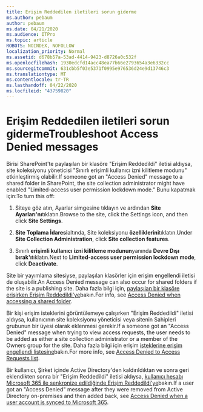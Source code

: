 ```yaml
---
title: Erişim Reddedilen iletileri sorun giderme
ms.author: pebaum
author: pebaum
ms.date: 04/21/2020
ms.audience: ITPro
ms.topic: article
ROBOTS: NOINDEX, NOFOLLOW
localization_priority: Normal
ms.assetid: d678b57a-53ad-4414-9423-d8726a0c532f
ms.openlocfilehash: 1930edcfd14acc48ea77b66e2793654a3e6332cc
ms.sourcegitcommit: 631cbb5f03e5371f0995e976536d24e9d13746c3
ms.translationtype: MT
ms.contentlocale: tr-TR
ms.lasthandoff: 04/22/2020
ms.locfileid: "43759820"
---
```

# <a name="troubleshoot-access-denied-messages"></a><span data-ttu-id="44cdd-102">Erişim Reddedilen iletileri sorun giderme</span><span class="sxs-lookup"><span data-stu-id="44cdd-102">Troubleshoot Access Denied messages</span></span>

<span data-ttu-id="44cdd-103">Birisi SharePoint'te paylaşılan bir klasöre "Erişim Reddedildi" iletisi aldıysa, site koleksiyonu yöneticisi "Sınırlı erişimli kullanıcı izni kilitleme modunu" etkinleştirmiş olabilir.</span><span class="sxs-lookup"><span data-stu-id="44cdd-103">If someone got an "Access Denied" message to a shared folder in SharePoint, the site collection administrator might have enabled "Limited-access user permission lockdown mode."</span></span> <span data-ttu-id="44cdd-104">Bunu kapatmak için:</span><span class="sxs-lookup"><span data-stu-id="44cdd-104">To turn this off:</span></span> 
  
1. <span data-ttu-id="44cdd-105">Siteye göz atın, Ayarlar simgesine tıklayın ve ardından **Site Ayarları'nı**tıklatın.</span><span class="sxs-lookup"><span data-stu-id="44cdd-105">Browse to the site, click the Settings icon, and then click **Site Settings**.</span></span>
    
2. <span data-ttu-id="44cdd-106">**Site Toplama İdaresi**altında, Site koleksiyonu **özelliklerini**tıklatın.</span><span class="sxs-lookup"><span data-stu-id="44cdd-106">Under **Site Collection Administration**, click **Site collection features**.</span></span>
    
3. <span data-ttu-id="44cdd-107">Sınırlı **erişimli kullanıcı izni kilitleme modunun**yanında **Devre Dışı bırak'ı**tıklatın.</span><span class="sxs-lookup"><span data-stu-id="44cdd-107">Next to **Limited-access user permission lockdown mode**, click **Deactivate**.</span></span>
    
<span data-ttu-id="44cdd-108">Site bir yayımlama sitesiyse, paylaşılan klasörler için erişim engellendi iletisi de oluşabilir.</span><span class="sxs-lookup"><span data-stu-id="44cdd-108">An Access Denied message can also occur for shared folders if the site is a publishing site.</span></span> <span data-ttu-id="44cdd-109">Daha fazla bilgi için, [paylaşılan bir klasöre erişirken Erişim Reddedildi'ye](https://go.microsoft.com/fwlink/?linkid=2004317)bakın.</span><span class="sxs-lookup"><span data-stu-id="44cdd-109">For info, see [Access Denied when accessing a shared folder](https://go.microsoft.com/fwlink/?linkid=2004317).</span></span>
  
<span data-ttu-id="44cdd-110">Bir kişi erişim isteklerini görüntülemeye çalışırken "Erişim Reddedildi" iletisi aldıysa, kullanıcının site koleksiyonu yöneticisi veya sitenin Sahipleri grubunun bir üyesi olarak eklenmesi gerekir.</span><span class="sxs-lookup"><span data-stu-id="44cdd-110">If a someone got an "Access Denied" message when trying to view access requests, the user needs to be added as either a site collection administrator or a member of the Owners group for the site.</span></span> <span data-ttu-id="44cdd-111">Daha fazla bilgi için erişim [isteklerine erişim engellendi listesine](https://go.microsoft.com/fwlink/?linkid=2004220)bakın.</span><span class="sxs-lookup"><span data-stu-id="44cdd-111">For more info, see [Access Denied to Access Requests list](https://go.microsoft.com/fwlink/?linkid=2004220).</span></span>
  
<span data-ttu-id="44cdd-112">Bir kullanıcı, Şirket içinde Active Directory'den kaldırıldıktan ve sonra geri eklendikten sonra bir "Erişim Reddedildi" iletisi aldıysa, [kullanıcı hesabı Microsoft 365 ile senkronize edildiğinde Erişim Reddedildi'ye](https://go.microsoft.com/fwlink/?linkid=2004318)bakın.</span><span class="sxs-lookup"><span data-stu-id="44cdd-112">If a user got an "Access Denied" message after they were removed from Active Directory on-premises and then added back, see [Access Denied when a user account is synced to Microsoft 365](https://go.microsoft.com/fwlink/?linkid=2004318).</span></span>
  


